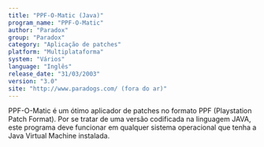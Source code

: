 ```yaml
---
title: "PPF-O-Matic (Java)"
program_name: "PPF-O-Matic"
author: "Paradox"
group: "Paradox"
category: "Aplicação de patches"
platform: "Multiplataforma"
system: "Vários"
language: "Inglês"
release_date: "31/03/2003"
version: "3.0"
site: "http://www.paradogs.com/ (fora do ar)"
---
```

PPF-O-Matic é um ótimo aplicador de patches no formato PPF (Playstation Patch Format). Por se tratar de uma versão codificada na linguagem JAVA, este programa deve funcionar em qualquer sistema operacional que tenha a Java Virtual Machine instalada.
